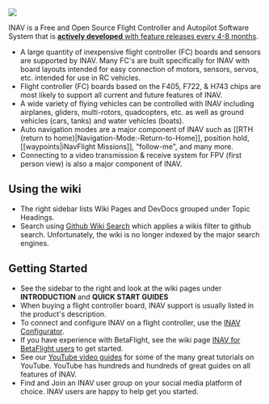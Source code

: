 ![](http://static.rcgroups.net/forums/attachments/6/1/0/3/7/6/a9088858-102-inav.png)

INAV is a Free and Open Source Flight Controller and Autopilot Software System that is [**actively developed** with feature releases every 4-8 months](https://github.com/iNavFlight/inav-configurator/releases/).

- A large quantity of inexpensive flight controller (FC) boards and sensors are supported by INAV. Many FC's are built specifically for INAV with board layouts intended for easy connection of motors, sensors, servos, etc. intended for use in RC vehicles.
- Flight controller (FC) boards based on the F405, F722, & H743 chips are most likely to support all current and future features of INAV.
- A wide variety of flying vehicles can be controlled with INAV including airplanes, gliders, multi-rotors, quadcopters, etc. as well as ground vehicles (cars, tanks) and water vehicles (boats).
- Auto navigation modes are a major component of INAV such as [[RTH (return to home)|Navigation-Mode:-Return-to-Home]], position hold, [[waypoints|iNavFlight Missions]], "follow-me", and many more.
- Connecting to a video transmission & receive system for FPV (first person view) is also a major component of INAV.

## Using the wiki

- The right sidebar lists Wiki Pages and DevDocs grouped under Topic Headings.
- Search using [Github Wiki Search](https://github.com/search?q=repo%3AiNavFlight%2Finav&type=wikis) which applies a wikis filter to github search. Unfortunately, the wiki is no longer indexed by the major search engines.

## Getting Started

- See the sidebar to the right and look at the wiki pages under **INTRODUCTION** and **QUICK START GUIDES**
- When buying a flight controller board, INAV support is usually listed in the product's description.
- To connect and configure INAV on a flight controller, use the [INAV Configurator](https://github.com/iNavFlight/inav-configurator/releases/latest).
- If you have experience with BetaFlight, see the wiki page [INAV for BetaFlight users](https://github.com/iNavFlight/inav/wiki/INAV-for-BetaFlight-users) to get started.
- See our [YouTube video guides](https://github.com/iNavFlight/inav/wiki/YouTube-video-guides) for some of the many great tutorials on YouTube. YouTube has hundreds and hundreds of great guides on all features of INAV.
- Find and Join an INAV user group on your social media platform of choice. INAV users are happy to help get you started.